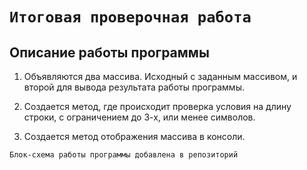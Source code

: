 # **`Итоговая проверочная работа`**

## **Описание работы программы**

1. Объявляются два массива. Исходный с заданным массивом, и второй для вывода результата работы программы.

2. Создается метод, где происходит проверка условия на длину строки, с ограничением до 3-х, или менее символов.

3. Создается метод отображения массива в консоли.



`Блок-схема работы программы добавлена в репозиторий`